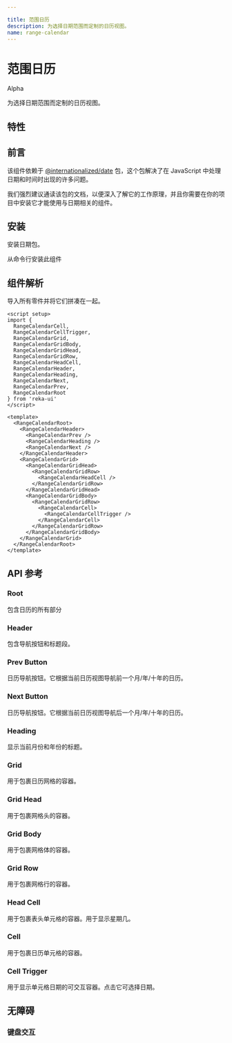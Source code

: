 ```yaml
---

title: 范围日历
description: 为选择日期范围而定制的日历视图。
name: range-calendar
---
```


# 范围日历

<Badge>Alpha</Badge>

<Description>
为选择日期范围而定制的日历视图。
</Description>

<ComponentPreview name="RangeCalendar" />

## 特性

<Highlights
  :features="[
    '全键盘导航',
    '可以是受控的或非受控的',
    '焦点完全可控',
    '本地化支持',
    '高度可组合'
  ]"
/>

## 前言

该组件依赖于 [@internationalized/date](https://react-spectrum.adobe.com/internationalized/date/index.html) 包，这个包解决了在 JavaScript 中处理日期和时间时出现的许多问题。

我们强烈建议通读该包的文档，以便深入了解它的工作原理，并且你需要在你的项目中安装它才能使用与日期相关的组件。

## 安装

安装日期包。

<InstallationTabs value="@internationalized/date" />

从命令行安装此组件

<InstallationTabs value="reka-ui" />

## 组件解析

导入所有零件并将它们拼凑在一起。

```vue
<script setup>
import {
  RangeCalendarCell,
  RangeCalendarCellTrigger,
  RangeCalendarGrid,
  RangeCalendarGridBody,
  RangeCalendarGridHead,
  RangeCalendarGridRow,
  RangeCalendarHeadCell,
  RangeCalendarHeader,
  RangeCalendarHeading,
  RangeCalendarNext,
  RangeCalendarPrev,
  RangeCalendarRoot
} from 'reka-ui'
</script>

<template>
  <RangeCalendarRoot>
    <RangeCalendarHeader>
      <RangeCalendarPrev />
      <RangeCalendarHeading />
      <RangeCalendarNext />
    </RangeCalendarHeader>
    <RangeCalendarGrid>
      <RangeCalendarGridHead>
        <RangeCalendarGridRow>
          <RangeCalendarHeadCell />
        </RangeCalendarGridRow>
      </RangeCalendarGridHead>
      <RangeCalendarGridBody>
        <RangeCalendarGridRow>
          <RangeCalendarCell>
            <RangeCalendarCellTrigger />
          </RangeCalendarCell>
        </RangeCalendarGridRow>
      </RangeCalendarGridBody>
    </RangeCalendarGrid>
  </RangeCalendarRoot>
</template>
```

## API 参考

### Root

包含日历的所有部分

<!-- @include: @/zh/meta/RangeCalendarRoot.md -->

<DataAttributesTable
  :data="[
    {
      attribute: '[data-readonly]',
      values: '只读时存在',
    },
    {
      attribute: '[data-disabled]',
      values: '禁用时存在',
    },
    {
      attribute: '[data-invalid]',
      values: '不合法时存在',
    }
  ]"
/>

### Header

包含导航按钮和标题段。

<!-- @include: @/zh/meta/RangeCalendarHeader.md -->

### Prev Button

日历导航按钮。它根据当前日历视图导航前一个月/年/十年的日历。

<DataAttributesTable
  :data="[
    {
      attribute: '[data-disabled]',
      values: '禁用时存在',
    },
  ]"
/>

<!-- @include: @/zh/meta/RangeCalendarPrev.md -->

### Next Button

日历导航按钮。它根据当前日历视图导航后一个月/年/十年的日历。

<!-- @include: @/zh/meta/RangeCalendarNext.md -->

<DataAttributesTable
  :data="[
    {
      attribute: '[data-disabled]',
      values: '禁用时存在',
    },
  ]"
/>

### Heading

显示当前月份和年份的标题。

<!-- @include: @/zh/meta/RangeCalendarHeading.md -->

<DataAttributesTable
  :data="[
    {
      attribute: '[data-disabled]',
      values: '禁用时存在',
    },
  ]"
/>

### Grid

用于包裹日历网格的容器。

<!-- @include: @/zh/meta/RangeCalendarGrid.md -->

<DataAttributesTable
  :data="[
    {
      attribute: '[data-readonly]',
      values: '只读时存在',
    },
    {
      attribute: '[data-disabled]',
      values: '禁用时存在',
    },
  ]"
/>

### Grid Head

用于包裹网格头的容器。

<!-- @include: @/zh/meta/RangeCalendarGridHead.md -->

### Grid Body

用于包裹网格体的容器。

<!-- @include: @/zh/meta/RangeCalendarGridBody.md -->

### Grid Row

用于包裹网格行的容器。

<!-- @include: @/zh/meta/RangeCalendarGridRow.md -->

### Head Cell

用于包裹表头单元格的容器。用于显示星期几。

<!-- @include: @/zh/meta/RangeCalendarHeadCell.md -->

### Cell

用于包裹日历单元格的容器。

<!-- @include: @/zh/meta/RangeCalendarCell.md -->

<DataAttributesTable
  :data="[
    {
      attribute: '[data-disabled]',
      values: '禁用时存在',
    },
  ]"
/>

### Cell Trigger

用于显示单元格日期的可交互容器。点击它可选择日期。

<!-- @include: @/zh/meta/RangeCalendarCellTrigger.md -->

<DataAttributesTable
  :data="[
    {
      attribute: '[data-selected]',
      values: '选中时存在',
    },
    {
      attribute: '[data-value]',
      values: '日期的 ISO 字符串值。',
    },
    {
      attribute: '[data-disabled]',
      values: '禁用时存在',
    },
    {
      attribute: '[data-unavailable]',
      values: '不可用状态时存在',
    },
    {
      attribute: '[data-today]',
      values: '今天时存在',
    },
    {
      attribute: '[data-outside-view]',
      values: '如果日期在其显示所在的当前月份之外，则会出现。',
    },
    {
      attribute: '[data-outside-visible-view]',
      values: '当日期在日历上可见的月份之外时出现。',
    },
    {
      attribute: '[data-selection-start]',
      values: '当日期是选择的开始时存在。',
    },
    {
      attribute: '[data-selection-end]',
      values: '当日期是选择的结尾时存在。',
    },
    {
      attribute: '[data-highlighted]',
      values: '当用户在选择范围时突出显示日期时存在。',
    },
    {
      attribute: '[data-highlighted-start]',
      values: '当日期是用户突出显示的范围的开始时存在。',
    },
    {
      attribute: '[data-highlighted-end]',
      values: '当日期是用户突出显示的范围的结尾时存在。',
    },
    {
      attribute: '[data-focused]',
      values: '聚焦时存在',
    }
  ]"
/>

## 无障碍

### 键盘交互

<KeyboardTable
  :data="[
    {
      keys: ['Tab'],
      description: '当焦点移动到日历上时，聚焦第一个导航按钮。'
    },
    {
      keys: ['Space'],
      description:`
      <span>
          当焦点位于<Code>CalendarNext</Code>或<Code>CalendarPrev</Code>时，它会导航日历。否则，它会选择日期。
      </span>
    ` ,
    },
    {
      keys: ['Enter'],
      description:`
      <span>
          当焦点位于<Code>CalendarNext</Code>或<Code>CalendarPrev</Code>时，它会导航日历。否则，它会选择日期。
      </span>
    ` ,
    },
    {
      keys: ['ArrowLeft', 'ArrowRight', 'ArrowUp', 'ArrowDown'],
      description:
      `
        当焦点位于<Code>CalendarCellTrigger</Code>时，它会导航日期，并在必要时更改月/年/十年。
      `
    }
  ]"
/>
